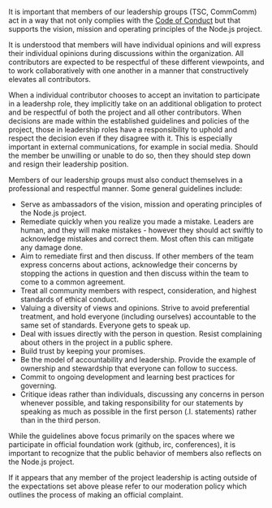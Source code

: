 It is important that members of our leadership groups (TSC, CommComm) act
in a way that not only complies with the
[Code of Conduct](https://github.com/nodejs/TSC/blob/master/CODE_OF_CONDUCT.md)
but that supports the vision, mission and operating principles of the Node.js project.

It is understood that members will have individual opinions and will express
their individual opinions during discussions within the organization. All
contributors are expected to be respectful of these different viewpoints,
and to work collaboratively with one another in a manner that constructively
elevates all contributors.

When a individual contributor chooses to accept an invitation to participate
in a leadershp role, they implicitly take on an additional obligation to protect
and be respectful of both the project and all other contributors.  When
decisions are made within the established guidelines and policies
of the project, those in leadership roles have a responsibility to uphold
and respect the decision even if they disagree with it. This is especially
important in external communications, for example in social media. Should
the member be unwilling or unable to do so, then they should step down and
resign their leadership position.

Members of our leadership groups must also conduct themselves in a
professional and respectful manner. Some general guidelines include:

- Serve as ambassadors of the vision, mission and operating
  principles of the Node.js project.
- Remediate quickly when you realize you made a mistake. Leaders are human,
  and they will make mistakes - however they should act swiftly to
  acknowledge mistakes and correct them. Most often this can mitigate
  any damage done.
- Aim to remediate first and then discuss.  If other members of the
  team express concerns about actions, acknowledge their concerns by
  stopping the actions in question and then discuss within the team
  to come to a common agreement.
- Treat all community members with respect, consideration, and highest
  standards of ethical conduct.  
- Valuing a diversity of views and opinions. Strive to avoid preferential
  treatment, and hold everyone (including ourselves) accountable to the same
  set of standards.  Everyone gets to speak up. 
- Deal with issues directly with the person in question. Resist complaining
  about others in the project in a public sphere.
- Build trust by keeping your promises.
- Be the model of accountability and leadership. Provide the example of
  ownership and stewardship that everyone can follow to success.
- Commit to ongoing development and learning best practices for governing.
- Critique ideas rather than individuals, discussing any concerns in person
  whenever possible, and taking responsibility for our statements by
  speaking as much as possible
  in the first person (.I. statements) rather than in the third person.
  
While the guidelines above focus primarily on the spaces where
we participate in official foundation work (github, irc, conferences),
it is important to recognize that the public behavior of members also
reflects on the Node.js project.

If it appears that any member of the project leadership is acting outside
of the expectations set above please refer to our moderation policy which
outlines the process of making an official complaint.
